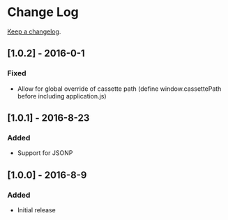 # Change Log
[Keep a changelog](http://keepachangelog.com/).

## [1.0.2] - 2016-0-1
### Fixed
- Allow for global override of cassette path (define window.cassettePath before including application.js)

## [1.0.1] - 2016-8-23
### Added
- Support for JSONP

## [1.0.0] - 2016-8-9
### Added
- Initial release
